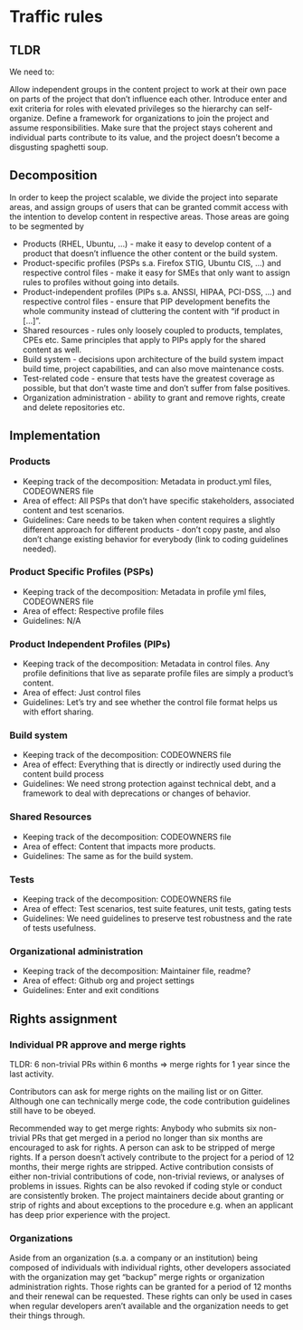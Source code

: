 # Traffic rules

## TLDR
We need to:

Allow independent groups in the content project to work at their own pace on parts of the project that don’t influence each other.
Introduce enter and exit criteria for roles with elevated privileges so the hierarchy can self-organize.
Define a framework for organizations to join the project and assume responsibilities.
Make sure that the project stays coherent and individual parts contribute to its value, and the project doesn’t become a disgusting spaghetti soup.


## Decomposition

In order to keep the project scalable, we divide the project into separate areas, and assign groups of users that can be granted commit access with the intention to develop content in respective areas.
Those areas are going to be segmented by

- Products (RHEL, Ubuntu, …) - make it easy to develop content of a product that doesn’t influence the other content or the build system.
- Product-specific profiles (PSPs s.a. Firefox STIG, Ubuntu CIS, …) and respective control files - make it easy for SMEs that only want to assign rules to profiles without going into details.
- Product-independent profiles (PIPs s.a. ANSSI, HIPAA, PCI-DSS, …) and respective control files - ensure that PIP development benefits the whole community instead of cluttering the content with “if product in [...]”.
- Shared resources - rules only loosely coupled to products, templates, CPEs etc. Same principles that apply to PIPs apply for the shared content as well.
- Build system - decisions upon architecture of the build system impact build time, project capabilities, and can also move maintenance costs.
- Test-related code - ensure that tests have the greatest coverage as possible, but that don’t waste time and don’t suffer from false positives.
- Organization administration - ability to grant and remove rights, create and delete repositories etc.


## Implementation

### Products

- Keeping track of the decomposition: Metadata in product.yml files, CODEOWNERS file
- Area of effect: All PSPs that don’t have specific stakeholders, associated content and test scenarios.
- Guidelines: Care needs to be taken when content requires a slightly different approach for different products - don’t copy paste, and also don’t change existing behavior for everybody (link to coding guidelines needed).


### Product Specific Profiles (PSPs)

- Keeping track of the decomposition: Metadata in profile yml files, CODEOWNERS file
- Area of effect: Respective profile files
- Guidelines: N/A


### Product Independent Profiles (PIPs)

- Keeping track of the decomposition: Metadata in control files. Any profile definitions that live as separate profile files are simply a product’s content.
- Area of effect: Just control files
- Guidelines: Let’s try and see whether the control file format helps us with effort sharing.


### Build system

- Keeping track of the decomposition: CODEOWNERS file
- Area of effect: Everything that is directly or indirectly used during the content build process
- Guidelines: We need strong protection against technical debt, and a framework to deal with deprecations or changes of behavior.


### Shared Resources

- Keeping track of the decomposition: CODEOWNERS file
- Area of effect: Content that impacts more products.
- Guidelines: The same as for the build system.


### Tests

- Keeping track of the decomposition: CODEOWNERS file
- Area of effect: Test scenarios, test suite features, unit tests, gating tests
- Guidelines: We need guidelines to preserve test robustness and the rate of tests usefulness.


### Organizational administration

- Keeping track of the decomposition: Maintainer file, readme?
- Area of effect: Github org and project settings
- Guidelines: Enter and exit conditions


## Rights assignment

### Individual PR approve and merge rights

TLDR: 6 non-trivial PRs within 6 months => merge rights for 1 year since the last activity.

Contributors can ask for merge rights on the mailing list or on Gitter.
Although one can technically merge code, the code contribution guidelines still have to be obeyed.

Recommended way to get merge rights: Anybody who submits six non-trivial PRs that get merged in a period no longer than six months are encouraged to ask for rights.
A person can ask to be stripped of merge rights.
If a person doesn’t actively contribute to the project for a period of 12 months, their merge rights are stripped. Active contribution consists of either non-trivial contributions of code, non-trivial reviews, or analyses of problems in issues.  Rights can be also revoked if coding style or conduct are consistently broken.
The project maintainers decide about granting or strip of rights and about exceptions to the procedure e.g. when an applicant has deep prior experience with the project.


### Organizations

Aside from an organization (s.a. a company or an institution) being composed of individuals with individual rights, other developers associated with the organization may get “backup” merge rights or organization administration rights. Those rights can be granted for a period of 12 months and their renewal can be requested. These rights can only be used in cases when regular developers aren’t available and the organization needs to get their things through.
